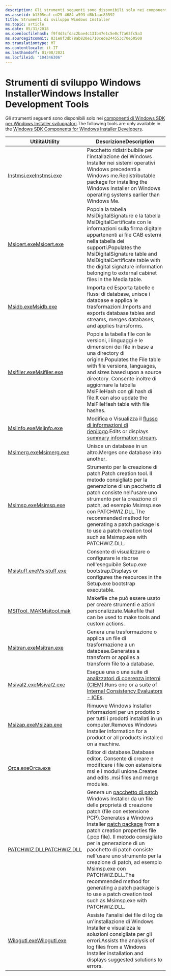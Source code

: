 ```yaml
---
description: Gli strumenti seguenti sono disponibili solo nei componenti di Windows SDK per Windows Installer sviluppatori.
ms.assetid: b1305eaf-cd25-4684-a593-d8b1aac83592
title: Strumenti di sviluppo Windows Installer
ms.topic: article
ms.date: 05/31/2018
ms.openlocfilehash: f9f4d3cfdac2bae4c131b47e1c5e0cf7a63fc5a3
ms.sourcegitcommit: 831e8f3db78ab820e1710cede244553c70e50500
ms.translationtype: MT
ms.contentlocale: it-IT
ms.lasthandoff: 01/08/2021
ms.locfileid: "104346306"
---
```

# <a name="windows-installer-development-tools"></a><span data-ttu-id="d45c4-103">Strumenti di sviluppo Windows Installer</span><span class="sxs-lookup"><span data-stu-id="d45c4-103">Windows Installer Development Tools</span></span>

<span data-ttu-id="d45c4-104">Gli strumenti seguenti sono disponibili solo nei [componenti di Windows SDK per Windows Installer sviluppatori](platform-sdk-components-for-windows-installer-developers.md).</span><span class="sxs-lookup"><span data-stu-id="d45c4-104">The following tools are only available in the [Windows SDK Components for Windows Installer Developers](platform-sdk-components-for-windows-installer-developers.md).</span></span>



| <span data-ttu-id="d45c4-105">Utilità</span><span class="sxs-lookup"><span data-stu-id="d45c4-105">Utility</span></span>                          | <span data-ttu-id="d45c4-106">Descrizione</span><span class="sxs-lookup"><span data-stu-id="d45c4-106">Description</span></span>                                                                                                                                                                                                                                      |
|----------------------------------|--------------------------------------------------------------------------------------------------------------------------------------------------------------------------------------------------------------------------------------------------|
| [<span data-ttu-id="d45c4-107">Instmsi.exe</span><span class="sxs-lookup"><span data-stu-id="d45c4-107">Instmsi.exe</span></span>](instmsi-exe.md)   | <span data-ttu-id="d45c4-108">Pacchetto ridistribuibile per l'installazione del Windows Installer nei sistemi operativi Windows precedenti a Windows me.</span><span class="sxs-lookup"><span data-stu-id="d45c4-108">Redistributable package for installing the Windows Installer on Windows operating systems earlier than Windows Me.</span></span>                                                                                                                               |
| [<span data-ttu-id="d45c4-109">Msicert.exe</span><span class="sxs-lookup"><span data-stu-id="d45c4-109">Msicert.exe</span></span>](msicert-exe.md)   | <span data-ttu-id="d45c4-110">Popola la tabella MsiDigitalSignature e la tabella MsiDigitalCertificate con le informazioni sulla firma digitale appartenenti ai file CAB esterni nella tabella dei supporti.</span><span class="sxs-lookup"><span data-stu-id="d45c4-110">Populates the MsiDigitalSignature table and MsiDigitalCertificate table with the digital signature information belonging to external cabinet files in the Media table.</span></span>                                                                           |
| [<span data-ttu-id="d45c4-111">Msidb.exe</span><span class="sxs-lookup"><span data-stu-id="d45c4-111">Msidb.exe</span></span>](msidb-exe.md)       | <span data-ttu-id="d45c4-112">Importa ed Esporta tabelle e flussi di database, unisce i database e applica le trasformazioni.</span><span class="sxs-lookup"><span data-stu-id="d45c4-112">Imports and exports database tables and streams, merges databases, and applies transforms.</span></span>                                                                                                                                                       |
| [<span data-ttu-id="d45c4-113">Msifiler.exe</span><span class="sxs-lookup"><span data-stu-id="d45c4-113">Msifiler.exe</span></span>](msifiler-exe.md) | <span data-ttu-id="d45c4-114">Popola la tabella file con le versioni, i linguaggi e le dimensioni dei file in base a una directory di origine.</span><span class="sxs-lookup"><span data-stu-id="d45c4-114">Populates the File table with file versions, languages, and sizes based upon a source directory.</span></span> <span data-ttu-id="d45c4-115">Consente inoltre di aggiornare la tabella MsiFileHash con gli hash di file.</span><span class="sxs-lookup"><span data-stu-id="d45c4-115">It can also update the MsiFileHash table with file hashes.</span></span>                                                                                      |
| [<span data-ttu-id="d45c4-116">Msiinfo.exe</span><span class="sxs-lookup"><span data-stu-id="d45c4-116">Msiinfo.exe</span></span>](msiinfo-exe.md)   | <span data-ttu-id="d45c4-117">Modifica o Visualizza il [flusso di informazioni di riepilogo](summary-information-stream.md).</span><span class="sxs-lookup"><span data-stu-id="d45c4-117">Edits or displays [summary information stream](summary-information-stream.md).</span></span>                                                                                                                                                                  |
| [<span data-ttu-id="d45c4-118">Msimerg.exe</span><span class="sxs-lookup"><span data-stu-id="d45c4-118">Msimerg.exe</span></span>](msimerg-exe.md)   | <span data-ttu-id="d45c4-119">Unisce un database in un altro.</span><span class="sxs-lookup"><span data-stu-id="d45c4-119">Merges one database into another.</span></span>                                                                                                                                                                                                                |
| [<span data-ttu-id="d45c4-120">Msimsp.exe</span><span class="sxs-lookup"><span data-stu-id="d45c4-120">Msimsp.exe</span></span>](msimsp-exe.md)     | <span data-ttu-id="d45c4-121">Strumento per la creazione di patch.</span><span class="sxs-lookup"><span data-stu-id="d45c4-121">Patch creation tool.</span></span> <span data-ttu-id="d45c4-122">Il metodo consigliato per la generazione di un pacchetto di patch consiste nell'usare uno strumento per la creazione di patch, ad esempio Msimsp.exe con PATCHWIZ.DLL.</span><span class="sxs-lookup"><span data-stu-id="d45c4-122">The recommended method for generating a patch package is to use a patch creation tool such as Msimsp.exe with PATCHWIZ.DLL.</span></span>                                                                                                 |
| [<span data-ttu-id="d45c4-123">Msistuff.exe</span><span class="sxs-lookup"><span data-stu-id="d45c4-123">Msistuff.exe</span></span>](msistuff-exe.md) | <span data-ttu-id="d45c4-124">Consente di visualizzare o configurare le risorse nell'eseguibile Setup.exe bootstrap.</span><span class="sxs-lookup"><span data-stu-id="d45c4-124">Displays or configures the resources in the Setup.exe bootstrap executable.</span></span>                                                                                                                                                                      |
| [<span data-ttu-id="d45c4-125">MSITool. MAK</span><span class="sxs-lookup"><span data-stu-id="d45c4-125">Msitool.mak</span></span>](msitool-mak.md)   | <span data-ttu-id="d45c4-126">Makefile che può essere usato per creare strumenti e azioni personalizzate.</span><span class="sxs-lookup"><span data-stu-id="d45c4-126">Makefile that can be used to make tools and custom actions.</span></span>                                                                                                                                                                                      |
| [<span data-ttu-id="d45c4-127">Msitran.exe</span><span class="sxs-lookup"><span data-stu-id="d45c4-127">Msitran.exe</span></span>](msitran-exe.md)   | <span data-ttu-id="d45c4-128">Genera una trasformazione o applica un file di trasformazione a un database.</span><span class="sxs-lookup"><span data-stu-id="d45c4-128">Generates a transform or applies a transform file to a database.</span></span>                                                                                                                                                                                 |
| [<span data-ttu-id="d45c4-129">Msival2.exe</span><span class="sxs-lookup"><span data-stu-id="d45c4-129">Msival2.exe</span></span>](msival2-exe.md)   | <span data-ttu-id="d45c4-130">Esegue una o una suite di [analizzatori di coerenza interni (CIEM](internal-consistency-evaluators-ices.md)).</span><span class="sxs-lookup"><span data-stu-id="d45c4-130">Runs one or a suite of [Internal Consistency Evaluators - ICEs](internal-consistency-evaluators-ices.md).</span></span>                                                                                                                                       |
| [<span data-ttu-id="d45c4-131">Msizap.exe</span><span class="sxs-lookup"><span data-stu-id="d45c4-131">Msizap.exe</span></span>](msizap-exe.md)     | <span data-ttu-id="d45c4-132">Rimuove Windows Installer informazioni per un prodotto o per tutti i prodotti installati in un computer.</span><span class="sxs-lookup"><span data-stu-id="d45c4-132">Removes Windows Installer information for a product or all products installed on a machine.</span></span>                                                                                                                                                      |
| [<span data-ttu-id="d45c4-133">Orca.exe</span><span class="sxs-lookup"><span data-stu-id="d45c4-133">Orca.exe</span></span>](orca-exe.md)         | <span data-ttu-id="d45c4-134">Editor di database.</span><span class="sxs-lookup"><span data-stu-id="d45c4-134">Database editor.</span></span> <span data-ttu-id="d45c4-135">Consente di creare e modificare i file con estensione msi e i moduli unione.</span><span class="sxs-lookup"><span data-stu-id="d45c4-135">Creates and edits .msi files and merge modules.</span></span>                                                                                                                                                                                 |
| [<span data-ttu-id="d45c4-136">PATCHWIZ.DLL</span><span class="sxs-lookup"><span data-stu-id="d45c4-136">PATCHWIZ.DLL</span></span>](patchwiz-dll.md) | <span data-ttu-id="d45c4-137">Genera un [pacchetto di patch](patch-packages.md) Windows Installer da un file delle proprietà di creazione patch (file con estensione PCP).</span><span class="sxs-lookup"><span data-stu-id="d45c4-137">Generates a Windows Installer [patch package](patch-packages.md) from a patch creation properties file (.pcp file).</span></span> <span data-ttu-id="d45c4-138">Il metodo consigliato per la generazione di un pacchetto di patch consiste nell'usare uno strumento per la creazione di patch, ad esempio Msimsp.exe con PATCHWIZ.DLL.</span><span class="sxs-lookup"><span data-stu-id="d45c4-138">The recommended method for generating a patch package is to use a patch creation tool such as Msimsp.exe with PATCHWIZ.DLL.</span></span> |
| [<span data-ttu-id="d45c4-139">Wilogutl.exe</span><span class="sxs-lookup"><span data-stu-id="d45c4-139">Wilogutl.exe</span></span>](wilogutl-exe.md) | <span data-ttu-id="d45c4-140">Assiste l'analisi dei file di log da un'installazione di Windows Installer e visualizza le soluzioni consigliate per gli errori.</span><span class="sxs-lookup"><span data-stu-id="d45c4-140">Assists the analysis of log files from a Windows Installer installation and displays suggested solutions to errors.</span></span>                                                                                                                              |



 

 

 



